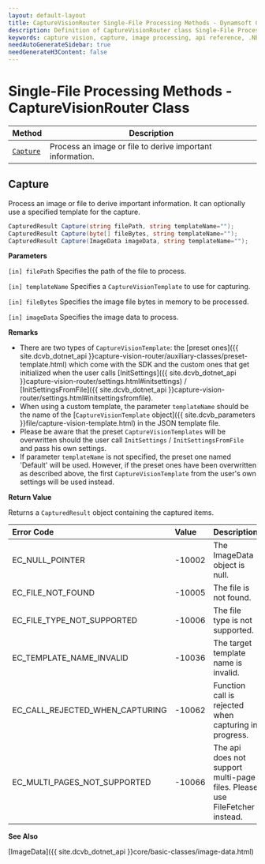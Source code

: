 ```yaml
---
layout: default-layout
title: CaptureVisionRouter Single-File Processing Methods - Dynamsoft Capture Vision Router Module .NET Edition API Reference
description: Definition of CaptureVisionRouter class Single-File Processing Methods in Dynamsoft Capture Vision Router Module .NET Edition.
keywords: capture vision, capture, image processing, api reference, .NET, single-file
needAutoGenerateSidebar: true
needGenerateH3Content: false
---
```


# Single-File Processing Methods - CaptureVisionRouter Class

| Method                | Description                                               |
| --------------------- | --------------------------------------------------------- |
| [`Capture`](#capture) | Process an image or file to derive important information. |

## Capture

Process an image or file to derive important information. It can optionally use a specified template for the capture.

```csharp
CapturedResult Capture(string filePath, string templateName="");
CapturedResult Capture(byte[] fileBytes, string templateName="");
CapturedResult Capture(ImageData imageData, string templateName="");
```

**Parameters**

`[in] filePath` Specifies the path of the file to process.

`[in] templateName` Specifies a `CaptureVisionTemplate` to use for capturing.

`[in] fileBytes` Specifies the image file bytes in memory to be processed.

`[in] imageData` Specifies the image data to process.

**Remarks**

- There are two types of `CaptureVisionTemplate`: the [preset ones]({{ site.dcvb_dotnet_api }}capture-vision-router/auxiliary-classes/preset-template.html) which come with the SDK and the custom ones that get initialized when the user calls [InitSettings]({{ site.dcvb_dotnet_api }}capture-vision-router/settings.html#initsettings) / [InitSettingsFromFile]({{ site.dcvb_dotnet_api }}capture-vision-router/settings.html#initsettingsfromfile).
- When using a custom template, the parameter `templateName` should be the name of the [`CaptureVisionTemplate` object]({{ site.dcvb_parameters }}file/capture-vision-template.html) in the JSON template file.
- Please be aware that the preset `CaptureVisionTemplates` will be overwritten should the user call `InitSettings` / `InitSettingsFromFile` and pass his own settings.
- If parameter `templateName` is not specified, the preset one named 'Default' will be used. However, if the preset ones have been overwritten as described above, the first `CaptureVisionTemplate` from the user's own settings will be used instead.

**Return Value**

Returns a `CapturedResult` object containing the captured items.

| Error Code | Value | Description |
| :--------- | :---- | :---------- |
| EC_NULL_POINTER | -10002 | The ImageData object is null. |
| EC_FILE_NOT_FOUND | -10005 | The file is not found. |
| EC_FILE_TYPE_NOT_SUPPORTED | -10006 | The file type is not supported. |
| EC_TEMPLATE_NAME_INVALID | -10036 | The target template name is invalid. |
| EC_CALL_REJECTED_WHEN_CAPTURING  | -10062 | Function call is rejected when capturing in progress. |
| EC_MULTI_PAGES_NOT_SUPPORTED | -10066 | The api does not support multi-page files. Please use FileFetcher instead. |

**See Also**

[ImageData]({{ site.dcvb_dotnet_api }}core/basic-classes/image-data.html)
